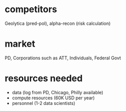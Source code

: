 # competitors

Geolytica (pred-pol), alpha-recon (risk calculation)

# market

PD, Corporations such as ATT, Individuals, Federal Govt

# resources needed

+ data (log from PD, Chicago, Philly available)
+ compute resources (60K USD per year)
+ personnel (1-2 data scientists)